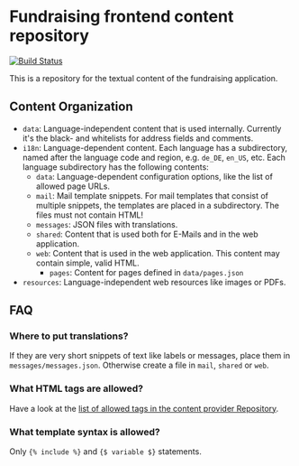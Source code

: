 # Fundraising frontend content repository

[![Build Status](https://travis-ci.org/wmde/fundraising-frontend-content.svg?branch=master)](https://travis-ci.org/wmde/fundraising-frontend-content)

This is a repository for the textual content of the fundraising application.

## Content Organization
* `data`: Language-independent content that is used internally. Currently it's the black- and whitelists for address fields and comments.
* `i18n`: Language-dependent content. Each language has a subdirectory, named after the language code and region, e.g. `de_DE`, `en_US`, etc. Each language subdirectory has the following contents:
	* `data`: Language-dependent configuration options, like the list of allowed page URLs.
	* `mail`: Mail template snippets. For mail templates that consist of multiple snippets, the templates are placed in a subdirectory. The files must not contain HTML!
	* `messages`: JSON files with translations.
	* `shared`: Content that is used both for E-Mails and in the web application.
	* `web`: Content that is used in the web application. This content may contain simple, valid HTML.
		* `pages`: Content for pages defined in `data/pages.json`
* `resources`: Language-independent web resources like images or PDFs.

## FAQ

### Where to put translations?
If they are very short snippets of text like labels or messages, place them in `messages/messages.json`. Otherwise create a file in `mail`, `shared` or `web`.

### What HTML tags are allowed?
Have a look at the [list of allowed tags in the content provider Repository](https://github.com/wmde/fundraising-content-provider/blob/master/src/HtmlPurifier.php#L21-L28).

### What template syntax is allowed?
Only `{% include %}` and `{$ variable $}` statements.

